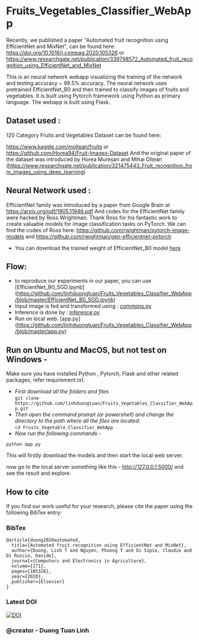 # Fruits_Vegetables_Classifier_WebApp
Recently, we published a paper "Automated fruit recognition using EfficientNet and MixNet", can be found here:  https://doi.org/10.1016/j.compag.2020.105326
or https://www.researchgate.net/publication/339798572_Automated_fruit_recognition_using_EfficientNet_and_MixNet

This is an neural network webapp visualizing the training of the network and testing accuracy ~ 99.5% accuracy.
The neural network uses pretrained EfficientNet_B0 and then trained to classify images of fruits and vegetables.
It is built using Pytorch framework using Python as primary language.
The webapp is built using Flask.

## Dataset used :     
120 Category Fruits and Vegetables Dataset can be found here:     

https://www.kaggle.com/moltean/fruits
or https://github.com/Horea94/Fruit-Images-Dataset
And the original paper of the dataset was introduced by Horea Mureșan and Mihai Oltean (https://www.researchgate.net/publication/321475443_Fruit_recognition_from_images_using_deep_learning)
## Neural Network used : 
EfficientNet family was introduced by a paper from Google Brain at https://arxiv.org/pdf/1905.11946.pdf
And codes for the EfficientNet family were hacked by Ross Wrightman. Thank Ross for his fantastic work to create valuable models for image classification tasks on PyTorch. We can find the codes of Ross here: https://github.com/rwightman/pytorch-image-models and https://github.com/rwightman/gen-efficientnet-pytorch
* You can download the trained weight of EfficientNet_B0 model [here](https://github.com/linhduongtuan/Fruits_Vegetables_Classifier_WebApp/blob/master/release/EfficientNet_B0_SGD.pth)    

       

## Flow:
* to reproduce our experiments in our paper, you can use [EfficientNet_B0_SGD.ipynb] (https://github.com/linhduongtuan/Fruits_Vegetables_Classifier_WebApp/blob/master/EfficientNet_B0_SGD.ipynb)
* Input image is fed and transformed using : [commons.py](https://github.com/linhduongtuan/Fruits_Vegetables_Classifier_WebApp/blob/master/commons.py)     
* Inference is done by : [inference.py](https://github.com/linhduongtuan/Fruits_Vegetables_Classifier_WebApp/blob/master/inference.py) 
* Run on local web: [app.py] (https://github.com/linhduongtuan/Fruits_Vegetables_Classifier_WebApp/blob/master/app.py) 

## Run on Ubuntu and MacOS, but not test on Windows - 
Make sure you have installed Python , Pytorch, Flask and other related packages, refer requirement.txt.

* _First download all the folders and files_     
`git clone https://github.com/linhduongtuan/Fruits_Vegetables_Classifier_WebApp.git`     
* _Then open the command prompt (or powershell) and change the directory to the path where all the files are located._       
`cd Fruits_Vegetable_Classifier_WebApp`      
* _Now run the following commands_ -        

`python app.py`     


This will firstly download the models and then start the local web server.

now go to the local server something like this - http://127.0.0.1:5000/ and see the result and explore.

## How to cite
If you find our work useful for your research, please cite the paper using the following BibTex entry:
### BibTex
```
@article{duong2020automated,
  title={Automated fruit recognition using EfficientNet and MixNet},
  author={Duong, Linh T and Nguyen, Phuong T and Di Sipio, Claudio and Di Ruscio, Davide},
  journal={Computers and Electronics in Agriculture},
  volume={171},
  pages={105326},
  year={2020},
  publisher={Elsevier}
}
```
### Latest DOI

[![DOI](https://zenodo.org/badge/168799526.svg)](https://doi.org/10.1016/j.compag.2020.105326)

### @creator - Duong Tuan Linh
